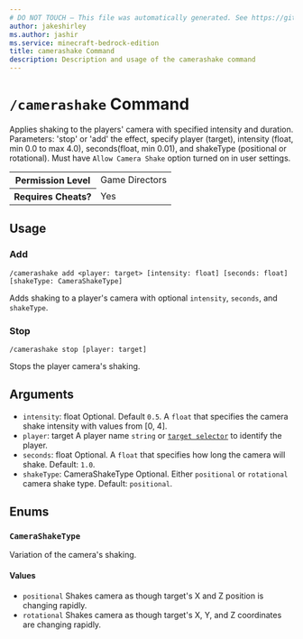 ```yaml
---
# DO NOT TOUCH — This file was automatically generated. See https://github.com/mojang/minecraftapidocsgenerator to modify descriptions, examples, etc.
author: jakeshirley
ms.author: jashir
ms.service: minecraft-bedrock-edition
title: camerashake Command
description: Description and usage of the camerashake command
---
```

# `/camerashake` Command
Applies shaking to the players' camera with specified intensity and duration. Parameters: 'stop' or 'add' the effect, specify player (target), intensity (float, min 0.0 to max 4.0), seconds(float, min 0.01), and shakeType (positional or rotational). Must have `Allow Camera Shake` option turned on in user settings.

<table>
  <tr>
    <th>Permission Level</th>
    <td>Game Directors</td>
  </tr>
  <tr>
    <th>Requires Cheats?</th>
    <td>Yes</td>
  </tr>
</table>

## Usage
### Add
`/camerashake add <player: target> [intensity: float] [seconds: float] [shakeType: CameraShakeType]`

Adds shaking to a player's camera with optional `intensity`,  `seconds`, and `shakeType`.

### Stop
`/camerashake stop [player: target]`

Stops the player camera's shaking.

## Arguments
- `intensity`: float
Optional. Default `0.5`. A `float` that specifies the camera shake intensity with values from [0, 4].
- `player`: target
A player name `string` or [`target selector`](https://learn.microsoft.com/minecraft/creator/documents/commandsintroduction#target-selectors) to identify the player.
- `seconds`: float
Optional.  A `float` that specifies how long the camera will shake.
Default: `1.0`.
- `shakeType`: CameraShakeType
Optional. Either `positional` or `rotational` camera shake type.
Default: `positional`.

## Enums
### `CameraShakeType`
Variation of the camera's shaking.

#### Values
- `positional`
Shakes camera as though target's X and Z position is changing rapidly.
- `rotational`
Shakes camera as though target's X, Y, and Z coordinates are changing rapidly.
